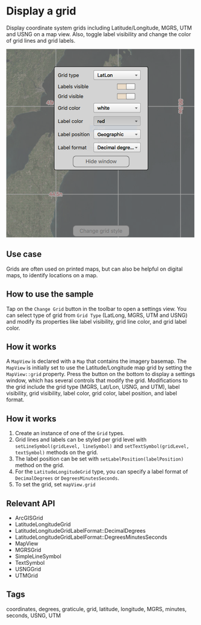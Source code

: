 # Display a grid

Display coordinate system grids including Latitude/Longitude, MGRS, UTM and USNG on a map view. Also, toggle label visibility and change the color of grid lines and grid labels.

![](screenshot.png)

## Use case

Grids are often used on printed maps, but can also be helpful on digital maps, to identify locations on a map.

## How to use the sample

Tap on the `Change Grid` button in the toolbar to open a settings view. You can select type of grid from `Grid Type` (LatLong, MGRS, UTM and USNG) and modify its properties like label visibility, grid line color, and grid label color.

## How it works
A `MapView` is declared with a `Map` that contains the imagery basemap. The `MapView` is initially set to use the Latitude/Longitude map grid by setting the `MapView::grid` property. Press the button on the bottom to display a settings window, which has several controls that modify the grid. Modifications to the grid include the grid type (MGRS, Lat/Lon, USNG, and UTM), label visibility, grid visibility, label color, grid color, label position, and label format.

## How it works

1. Create an instance of one of the `Grid` types.
2. Grid lines and labels can be styled per grid level with `setLineSymbol(gridLevel, lineSymbol)` and `setTextSymbol(gridLevel, textSymbol)` methods on the grid.
3. The label position can be set with `setLabelPosition(labelPosition)` method on the grid.
4. For the `LatitudeLongitudeGrid` type, you can specify a label format of `DecimalDegrees` or `DegreesMinutesSeconds`.
5. To set the grid, set `mapView.grid`

## Relevant API

* ArcGISGrid
* LatitudeLongitudeGrid
* LatitudeLongitudeGridLabelFormat::DecimalDegrees
* LatitudeLongitudeGridLabelFormat::DegreesMinutesSeconds
* MapView
* MGRSGrid
* SimpleLineSymbol
* TextSymbol
* USNGGrid
* UTMGrid

## Tags

coordinates, degrees, graticule, grid, latitude, longitude, MGRS, minutes, seconds, USNG, UTM